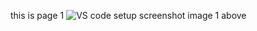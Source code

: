 this is page 1
![VS code setup screenshot](/cse15l-lab-reports/assets/cse15l-lab_report1_ss1.png)
image 1 above
